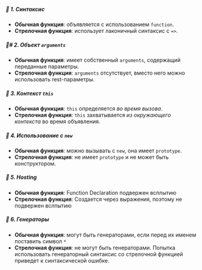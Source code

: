 
##### 📌 1. Синтаксис
- **Обычная функция**: объявляется с использованием `function`.
- **Стрелочная функция**: использует лаконичный синтаксис с `=>`.
##### 📌# 2. Объект `arguments`
- **Обычная функция**: имеет собственный `arguments`, содержащий переданные параметры.
- **Стрелочная функция**: `arguments` отсутствует, вместо него можно использовать rest-параметры.
##### 📌 3. Контекст `this`
- **Обычная функция**: `this` определяется _во время вызова_.
- **Стрелочная функция**: `this` захватывается _из окружающего контекста_ во время объявления.
##### 📌 4. Использование с `new`
- **Обычная функция**: можно вызывать с `new`, она имеет `prototype`.
- **Стрелочная функция**: не имеет `prototype` и не может быть конструктором.
##### 📌 5. Hosting
- **Обычная функция**: Function Declaration подвержен всплытию
- **Стрелочная функция**: Создается через выражения, поэтому не подвержен вслпытию
##### 📌 6. Генераторы
- **Обычная функция**: могут быть генераторами, если перед их именем поставить символ `*`
- **Стрелочная функция**: не могут быть генераторами. Попытка использовать генераторный синтаксис со стрелочной функцией приведет к синтаксической ошибке.
